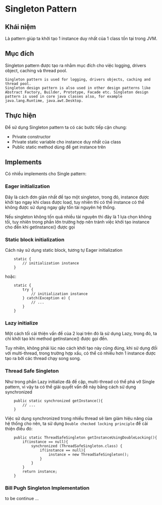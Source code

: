 # Singleton Pattern

## Khái niệm

Là pattern giúp ta khởi tạo 1 instance duy nhất của 1 class tồn tại trong JVM.

## Mục đích

Singleton pattern được tạo ra nhằm mục đích cho việc logging, drivers object,
caching và thread pool.

```
Singleton pattern is used for logging, drivers objects, caching and thread pool.
Singleton design pattern is also used in other design patterns like Abstract Factory, Builder, Prototype, Facade etc. Singleton design pattern is used in core java classes also, for example java.lang.Runtime, java.awt.Desktop.
```

## Thực hiện

Để sử dụng Singleton pattern ta có các bước tiếp cận chung:
- Private constructor
- Private static variable cho instance duy nhất của class
- Public static method dùng để get instance trên

## Implements

Có nhiều implements cho Single pattern:

### Eager initialization

Đây là cách đơn giản nhất để tạo một singleton, trong đó, instance được khởi
tạo ngay khi class được load, tuy nhiên thì có thể instance có thể không được
sử dụng ngay gây tốn tài nguyên hệ thống.

Nếu singleton không tốn quá nhiều tài nguyên thì đây là 1 lựa chọn không tồi,
tuy nhiên trong phần lớn trường hợp nên tránh việc khởi tạo instance cho đến
khi getInstance() được gọi

### Static block initialization

Cách này sử dụng static block, tương tự Eager initialization

```
    static {
        // initialization instance
    }
```
hoặc:
```
    static {
        try {
            // initialization instance
        } catch(Exception e) {
            // ...
        }
    }
```

### Lazy initialize

Một cách tối cải thiện vấn đề của 2 loại trên đó là sử dụng Lazy, trong
đó, ta chỉ khởi tạo khi method getInstance() được gọi đến.

Tuy nhiên, không phải lúc nào cách khởi tạo này cũng đúng, khi sử dụng
đối với multi-thread, trong trường hợp xấu, có thể có nhiều hơn 1 instance
được tạo ra bởi các thread chạy song song.

### Thread Safe Singleton

Như trong phần Lazy initialize đã đề cập, multi-thread có thể phá vỡ Single pattern,
vì vậy ta có thể giải quyết vấn đề này bằng cách sử dụng synchronized

```
    public static synchronized getInstance(){
        // ...
    }
```

Việc sử dụng synchronized trong nhiều thread sẽ làm giảm hiệu năng của hệ thống
cho nên, ta sử dụng `Double checked locking principle` để cải thiện điều đó:

 ```
     public static ThreadSafeSingleton getInstanceUsingDoubleLocking(){
         if(instance == null){
             synchronized (ThreadSafeSingleton.class) {
                 if(instance == null){
                     instance = new ThreadSafeSingleton();
                 }
             }
         }
         return instance;
     }
 ```

### Bill Pugh Singleton Implementation

to be continue ...